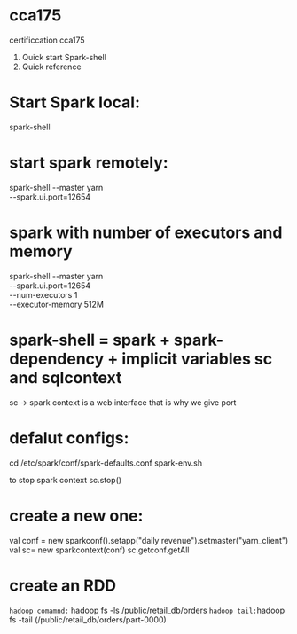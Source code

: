 # cca175
certificcation cca175


1. Quick start Spark-shell
2. Quick reference




# Start Spark local:
spark-shell

# start spark remotely:

spark-shell --master yarn \
  --spark.ui.port=12654
  
# spark with number of executors and memory
spark-shell --master yarn \
  --spark.ui.port=12654 \
  --num-executors 1 \
  --executor-memory 512M
  
  # spark-shell = spark + spark-dependency + implicit variables sc and sqlcontext
  
  sc  -> spark context is a web interface that is why we give port
  
  # defalut configs:
  
  cd /etc/spark/conf/spark-defaults.conf
  spark-env.sh
  
  to stop spark context
  sc.stop()
  
  # create a new one:
  val conf = new sparkconf().setapp("daily revenue").setmaster("yarn_client")
  val sc= new sparkcontext(conf)
  sc.getconf.getAll
  
# create an RDD
```hadoop comamnd:```
hadoop fs -ls /public/retail_db/orders
```hadoop tail:```hadoop fs -tail <file name> (/public/retail_db/orders/part-0000)
  
